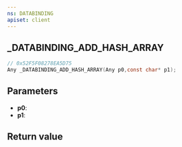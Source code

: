 ```yaml
---
ns: DATABINDING
apiset: client
---
```

## _DATABINDING_ADD_HASH_ARRAY

```c
// 0x52F5F08278EA5D75
Any _DATABINDING_ADD_HASH_ARRAY(Any p0,const char* p1);
```


## Parameters
* **p0**:
* **p1**:

## Return value